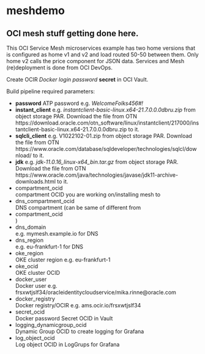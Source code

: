 # meshdemo

## OCI mesh stuff getting done here.

This OCI Service Mesh microservices example has two home versions that is configured as home v1 and v2 and load routed 50-50 between them. Only home v2 calls the price component for JSON data.
Services and Mesh (re)deployment is done from OCI DevOps.


Create OCIR <i>Docker login password</i> <b>secret</b> in OCI Vault.

Build pipeline required parameters: 
<ul>
<li><b>password</b> ATP password e.g. <i>WelcomeFolks456#!</i></li>
<li><b>instant_client</b> e.g. <i>instantclient-basic-linux.x64-21.7.0.0.0dbru.zip</i> from object storage PAR. Download the file from OTN https://download.oracle.com/otn_software/linux/instantclient/217000/instantclient-basic-linux.x64-21.7.0.0.0dbru.zip to it.</li>
<li><b>sqlcli_client</b> e.g. V1022102-01.zip from object storage PAR. Download the file from OTN https://www.oracle.com/database/sqldeveloper/technologies/sqlcl/download/ to it.</li>
<li><b>jdk</b> e.g. <i>jdk-11.0.16_linux-x64_bin.tar.gz</i> from object storage PAR. Download the file from OTN https://www.oracle.com/java/technologies/javase/jdk11-archive-downloads.html to it.</li>
<li>compartment_ocid</li> compartment OCID you are working on/installing mesh to
<li>dns_compartment_ocid</li> DNS compartment (can be same of different from <li>compartment_ocid</li>)
<li>dns_domain</li> e.g. mymesh.example.io for DNS
<li>dns_region</li> e.g. eu-frankfurt-1 for DNS
<li>oke_region</li> OKE cluster region e.g. eu-frankfurt-1
<li>oke_ocid</li> OKE cluster OCID
<li>docker_user</li> Docker user e.g. frsxwtjslf34/oracleidentitycloudservice/mika.rinne@oracle.com
<li>docker_registry</li> Docker registry/OCIR e.g. ams.ocir.io/frsxwtjslf34
<li>secret_ocid</li> Docker password Secret OCID in Vault
<li>logging_dynamicgroup_ocid</li> Dynamic Group OCID to create logging for Grafana
<li>log_object_ocid</li> Log object OCID in LogGrups for Grafana
</ul>
